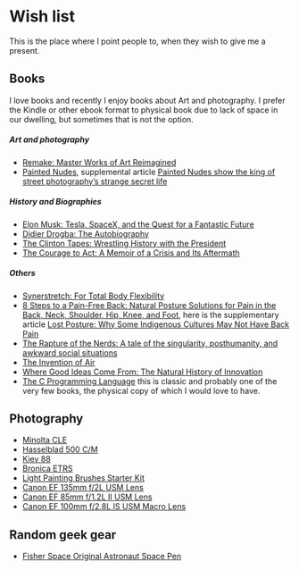 # Wish list

This is the place where I point people to, when they wish to give me a present.

## Books

I love books and recently I enjoy books about Art and photography. I prefer the Kindle or other ebook format to physical book due to lack of space in our dwelling, but sometimes that is not the option.

##### Art and photography

* [Remake: Master Works of Art Reimagined](http://www.amazon.ca/Remake-Master-Works-Art-Reimagined/dp/1452123349/ref=sr_1_1?ie=UTF8&qid=1438185986&sr=8-1&keywords=Remake%3A+Master+Works+of+Art+Reimagined)
* [Painted Nudes](http://www.sylpheditions.com/Books/painted_nudes.html), supplemental article [Painted Nudes show the king of street photography’s strange secret life](http://www.theguardian.com/artanddesign/2015/apr/10/painted-nudes-street-photography-saul-leiter)

##### History and Biographies

* [Elon Musk: Tesla, SpaceX, and the Quest for a Fantastic Future](http://www.amazon.ca/Elon-Musk-SpaceX-Fantastic-Future-ebook/dp/B00KVI76ZS/ref=tmm_kin_swatch_0?_encoding=UTF8&qid=&sr=)
* [Didier Drogba: The Autobiography](http://www.amazon.ca/dp/1845134389/ref=wl_it_dp_o_pC_nS_ttl?_encoding=UTF8&colid=35PZZN09M2C0U&coliid=IOXEYLC1DSMW1)
* [The Clinton Tapes: Wrestling History with the President](http://www.amazon.ca/dp/1416543333/ref=wl_it_dp_o_pC_nS_ttl?_encoding=UTF8&colid=35PZZN09M2C0U&coliid=I1SWXY4XLX99UT)
* [The Courage to Act: A Memoir of a Crisis and Its Aftermath](http://www.amazon.com/Courage-Act-Memoir-Crisis-Aftermath-ebook/dp/B00TIZFP0I/ref=mt_kindle?_encoding=UTF8&me=)

##### Others

* [Synerstretch: For Total Body Flexibility](http://www.amazon.com/dp/0944831052/ref=wl_it_dp_o_pC_nS_ttl?_encoding=UTF8&colid=1VDPAYUOHGDDG&coliid=I12J60RROUKM0E)
* [8 Steps to a Pain-Free Back: Natural Posture Solutions for Pain in the Back, Neck, Shoulder, Hip, Knee, and Foot](http://www.amazon.com/Steps-Pain-Free-Back-Solutions-Shoulder/dp/0979303605?&tag=rnwap-20), here is the supplementary article [Lost Posture: Why Some Indigenous Cultures May Not Have Back Pain](http://www.npr.org/sections/goatsandsoda/2015/06/08/412314701/lost-posture-why-indigenous-cultures-dont-have-back-pain?utm_source=facebook.com&utm_medium=social&utm_campaign=npr&utm_term=nprnews&utm_content=20150608)
* [The Rapture of the Nerds: A tale of the singularity, posthumanity, and awkward social situations](http://www.amazon.ca/gp/product/0765329107?ie=UTF8&isInIframe=0&n=916520&ref_=dp_proddesc_0&s=books&showDetailProductDesc=1#product-description_feature_div)
* [The Invention of Air](http://www.amazon.com/dp/1594488525/ref=wl_it_dp_o_pC_nS_ttl?_encoding=UTF8&colid=1VDPAYUOHGDDG&coliid=I1QD4FOUDW4O3S)
* [Where Good Ideas Come From: The Natural History of Innovation](http://www.amazon.com/dp/1594487715/ref=wl_it_dp_o_pd_nS_ttl?_encoding=UTF8&colid=1VDPAYUOHGDDG&coliid=I2BVS84POFMIRX)
* [The C Programming Language](http://www.amazon.com/dp/0131103628/ref=wl_it_dp_o_pC_nS_ttl?_encoding=UTF8&colid=1VDPAYUOHGDDG&coliid=I1HU638HWWWSFA) this is classic and probably one of the very few books, the physical copy of which I would love to have.

## Photography

* [Minolta CLE](http://www.kenrockwell.com/leica/cle.htm)
* [Hasselblad 500 C/M](http://www.ebay.com/bhp/hasselblad-500-cm)
* [Kiev 88](http://www.ebay.com/bhp/kiev-88)
* [Bronica ETRS](http://www.ebay.com/bhp/bronica-etrs)
* [Light Painting Brushes Starter Kit](http://lightpaintingbrushes.com/collections/light-painting-brush-sets/products/light-painting-brushes-starter-kit)
* [Canon EF 135mm f/2L USM Lens](http://www.the-digital-picture.com/ShoppingEngine/Click.aspx?b=1&e=108)
* [Canon EF 85mm f/1.2L II USM Lens](http://www.the-digital-picture.com/ShoppingEngine/Click.aspx?b=1&e=397)
* [Canon EF 100mm f/2.8L IS USM Macro Lens](http://www.the-digital-picture.com/ShoppingEngine/Click.aspx?b=1&e=674)

## Random geek gear

* [Fisher Space Original Astronaut Space Pen](http://www.amazon.ca/dp/B0015ZP2AC/ref=wl_it_dp_o_pC_S_ttl?_encoding=UTF8&colid=35PZZN09M2C0U&coliid=I1LAEO370VBY9H)
